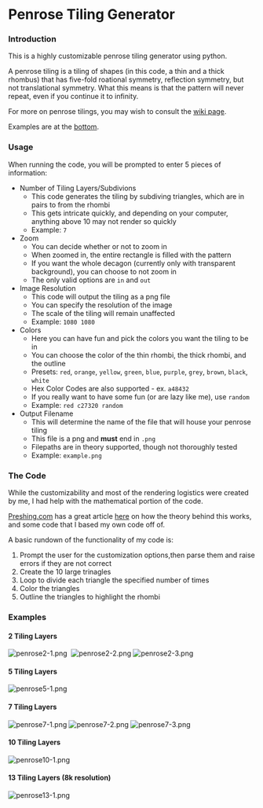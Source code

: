 # Penrose Tiling Generator

### Introduction

This is a highly customizable penrose tiling generator using python.

A penrose tiling is a tiling of shapes (in this code, a thin and a thick rhombus) that has five-fold roational symmetry, reflection symmetry, but not translational symmetry. What this means is that the pattern will never repeat, even if you continue it to infinity.

For more on penrose tilings, you may wish to consult the [wiki page](https://en.wikipedia.org/wiki/Penrose_tiling).

Examples are at the [bottom](#examples).

### Usage

When running the code, you will be prompted to enter 5 pieces of information:
- Number of Tiling Layers/Subdivions 
    - This code generates the tiling by subdiving triangles, which are in pairs to from the rhombi
    - This gets intricate quickly, and depending on your computer, anything above 10 may not render so quickly
    - Example: `7`
- Zoom
    - You can decide whether or not to zoom in
    - When zoomed in, the entire rectangle is filled with the pattern
    - If you want the whole decagon (currently only with transparent background), you can choose to not zoom in
    - The only valid options are `in` and `out`
- Image Resolution
    - This code will output the tiling as a png file
    - You can specify the resolution of the image
    - The scale of the tiling will remain unaffected
    - Example: `1080 1080`
- Colors
    - Here you can have fun and pick the colors you want the tiling to be in
    - You can choose the color of the thin rhombi, the thick rhombi, and the outline
    - Presets: `red`, `orange`, `yellow`, `green`, `blue`, `purple`, `grey`, `brown`, `black`, `white`
    - Hex Color Codes are also supported - ex. `a48432`
    - If you really want to have some fun (or are lazy like me), use `random`
    - Example: `red c27320 random`
- Output Filename
    - This will determine the name of the file that will house your penrose tiling
    - This file is a png and **must** end in `.png`
    - Filepaths are in theory supported, though not thoroughly tested
    - Example: `example.png`

### The Code

While the customizability and most of the rendering logistics were created by me, I had help with the mathematical portion of the code.

[Preshing.com](https://preshing.com/) has a great article [here](https://preshing.com/20110831/penrose-tiling-explained/) on how the theory behind this works, and some code that I based my own code off of. 

A basic rundown of the functionality of my code is:
1. Prompt the user for the customization options,then parse them and raise errors if they are not correct
2. Create the 10 large trinagles
3. Loop to divide each triangle the specified number of times
4. Color the triangles
5. Outline the triangles to highlight the rhombi

### Examples

#### 2 Tiling Layers
![penrose2-1.png](examples/penrose2-1.png)&nbsp;&nbsp;![penrose2-2.png](examples/penrose2-2.png)&nbsp;![penrose2-3.png](examples/penrose2-3.png)

#### 5 Tiling Layers
![penrose5-1.png](examples/penrose5-1.png)

#### 7 Tiling Layers
![penrose7-1.png](examples/penrose7-1.png)
![penrose7-2.png](examples/penrose7-2.png)
![penrose7-3.png](examples/penrose7-3.png)

#### 10 Tiling Layers
![penrose10-1.png](examples/penrose10-1.png)

#### 13 Tiling Layers (8k resolution)
![penrose13-1.png](examples/penrose13-1.png)
